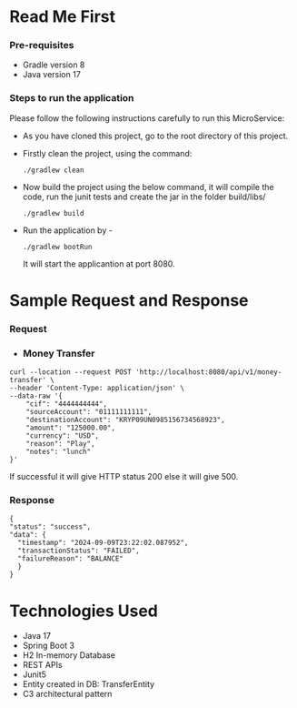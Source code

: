 # Read Me First

### Pre-requisites

* Gradle version 8
* Java version 17

### Steps to run the application
Please follow the following instructions carefully to run this MicroService:

* As you have cloned this project, go to the root directory of this project.
* Firstly clean the project, using the command:
   ````
  ./gradlew clean
  ````
* Now build the project using the below command, it will compile the code, run the junit tests and  create the jar in the folder build/libs/
  ````
  ./gradlew build
  ````

* Run the application by -
  ````
  ./gradlew bootRun
  ````
  It will start the applicantion at port 8080.

# Sample Request and Response

### Request
* ### Money Transfer
````
curl --location --request POST 'http://localhost:8080/api/v1/money-transfer' \
--header 'Content-Type: application/json' \
--data-raw '{
    "cif": "4444444444",
    "sourceAccount": "01111111111",
    "destinationAccount": "KRYP09UN0985156734568923",
    "amount": "125000.00",
    "currency": "USD",
    "reason": "Play",
    "notes": "lunch"
}'
````
If successful it will give HTTP status 200 else it will give 500.
### Response
````
{
"status": "success",
"data": {
  "timestamp": "2024-09-09T23:22:02.087952",
  "transactionStatus": "FAILED",
  "failureReason": "BALANCE"
  }
}
````

# Technologies Used
* Java 17
* Spring Boot 3
* H2 In-memory Database
* REST APIs
* Junit5
* Entity created in DB:  TransferEntity
* C3 architectural pattern
